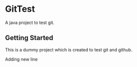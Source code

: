 # GitTest

A java project to test git.

## Getting Started

This is a dummy project which is created to test git and github.

Adding new line
